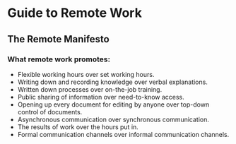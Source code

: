 # Guide to Remote Work

## The Remote Manifesto

###  What remote work promotes:
- Flexible working hours over set working hours.
- Writing down and recording knowledge over verbal explanations.
- Written down processes over on-the-job training.
- Public sharing of information over need-to-know access.
- Opening up every document for editing by anyone over top-down control of documents.
- Asynchronous communication over synchronous communication.
- The results of work over the hours put in.
- Formal communication channels over informal communication channels.
